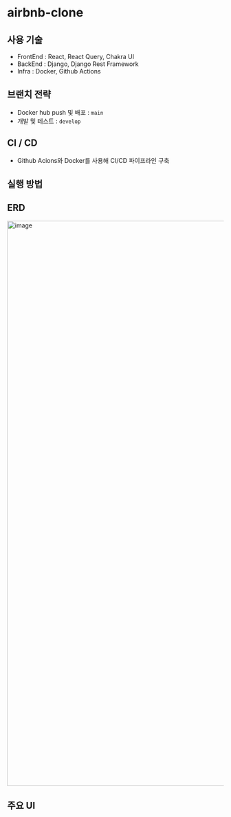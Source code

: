 # airbnb-clone

## 사용 기술
- FrontEnd : React, React Query, Chakra UI
- BackEnd : Django, Django Rest Framework
- Infra : Docker, Github Actions

## 브랜치 전략
- Docker hub push 및 배포 : `main`
- 개발 및 테스트 : `develop`

## CI / CD
- Github Acions와 Docker를 사용해 CI/CD 파이프라인 구축

## 실행 방법

## ERD
<img width="1316" alt="image" src="https://github.com/user-attachments/assets/d9cfb511-974e-46f1-b024-b3f38b1ff30b">

## 주요 UI
